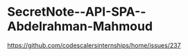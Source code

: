 # SecretNote--API-SPA--Abdelrahman-Mahmoud
https://github.com/codescalersinternships/home/issues/237
